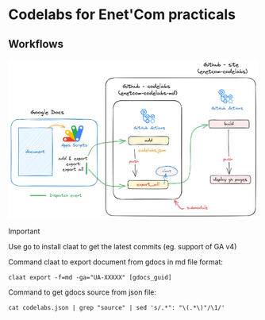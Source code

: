 # Codelabs for Enet'Com practicals

## Workflows

![A diagra than explain the workflows and how they're dispated between repositories and Google document](assets/enectcom-codelabs_workflows.png)

>[!important]
>
> Use go to install claat to get the latest commits (eg. support of GA v4)

Command claat to export document from gdocs in md file format:

```shell
claat export -f=md -ga="UA-XXXXX" [gdocs_guid]
```

Command to get gdocs source from json file:

```shell
cat codelabs.json | grep "source" | sed 's/.*": "\(.*\)"/\1/'
```
